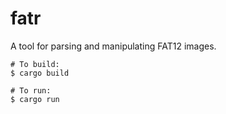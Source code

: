 # fatr
A tool for parsing and manipulating FAT12 images.

```shell
# To build:
$ cargo build

# To run:
$ cargo run
```
